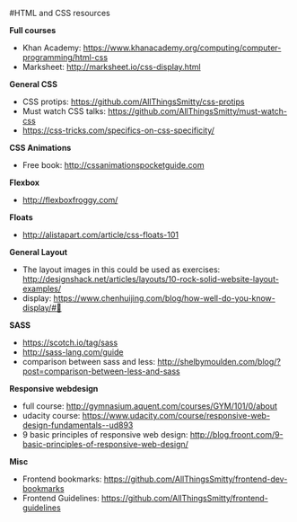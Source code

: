 #HTML and CSS resources



**Full courses**
* Khan Academy: https://www.khanacademy.org/computing/computer-programming/html-css
* Marksheet: http://marksheet.io/css-display.html

**General CSS**
* CSS protips: https://github.com/AllThingsSmitty/css-protips
* Must watch CSS talks: https://github.com/AllThingsSmitty/must-watch-css
* https://css-tricks.com/specifics-on-css-specificity/

**CSS Animations**
* Free book: http://cssanimationspocketguide.com


**Flexbox**

* http://flexboxfroggy.com/


**Floats**

* http://alistapart.com/article/css-floats-101


**General Layout**

* The layout images in this could be used as exercises: http://designshack.net/articles/layouts/10-rock-solid-website-layout-examples/
* display: https://www.chenhuijing.com/blog/how-well-do-you-know-display/#👟

**SASS**

* https://scotch.io/tag/sass
* http://sass-lang.com/guide
* comparison between sass and less: http://shelbymoulden.com/blog/?post=comparison-between-less-and-sass


**Responsive webdesign**
* full course: http://gymnasium.aquent.com/courses/GYM/101/0/about
* udacity course: https://www.udacity.com/course/responsive-web-design-fundamentals--ud893
* 9 basic principles of responsive web design: http://blog.froont.com/9-basic-principles-of-responsive-web-design/


**Misc**
* Frontend bookmarks: https://github.com/AllThingsSmitty/frontend-dev-bookmarks
* Frontend Guidelines: https://github.com/AllThingsSmitty/frontend-guidelines
